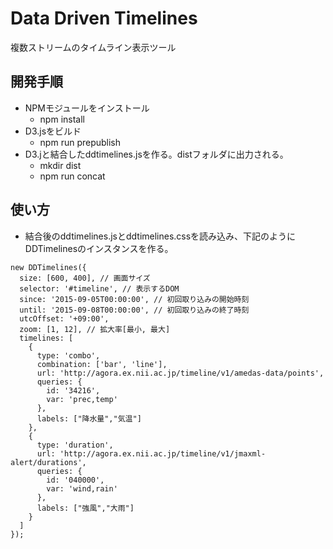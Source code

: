 # Data Driven Timelines
複数ストリームのタイムライン表示ツール

## 開発手順
- NPMモジュールをインストール
  - npm install
- D3.jsをビルド
  - npm run prepublish
- D3.jと結合したddtimelines.jsを作る。distフォルダに出力される。
  - mkdir dist
  - npm run concat

## 使い方
- 結合後のddtimelines.jsとddtimelines.cssを読み込み、下記のようにDDTimelinesのインスタンスを作る。
```
new DDTimelines({
  size: [600, 400], // 画面サイズ
  selector: '#timeline', // 表示するDOM
  since: '2015-09-05T00:00:00', // 初回取り込みの開始時刻
  until: '2015-09-08T00:00:00', // 初回取り込みの終了時刻
  utcOffset: '+09:00',
  zoom: [1, 12], // 拡大率[最小, 最大]
  timelines: [
    {
      type: 'combo',
      combination: ['bar', 'line'],
      url: 'http://agora.ex.nii.ac.jp/timeline/v1/amedas-data/points',
      queries: {
        id: '34216',
        var: 'prec,temp'
      },
      labels: ["降水量","気温"]
    },
    {
      type: 'duration',
      url: 'http://agora.ex.nii.ac.jp/timeline/v1/jmaxml-alert/durations',
      queries: {
        id: '040000',
        var: 'wind,rain'
      },
      labels: ["強風","大雨"]
    }
  ]
});
```
